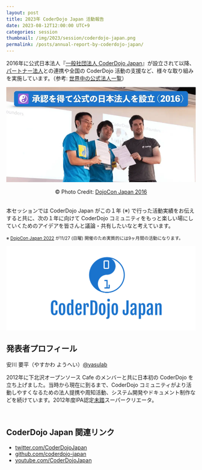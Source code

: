 ```yaml
---
layout: post
title: 2023年 CoderDojo Japan 活動報告
date: 2023-08-12T12:00:00 UTC+9
categories: session
thumbnail: /img/2023/session/coderdojo-japan.png
permalink: /posts/annual-report-by-coderdojo-japan/
---
```


2016年に公式日本法人『[一般社団法人 CoderDojo Japan](https://coderdojo.jp/about-coderdojo-japan)』が設立されて以降、[パートナー法人](https://coderdojo.jp/#partners)との連携や全国の CoderDojo 活動の支援など、様々な取り組みを実施しています。（参考: [世界中の公式法人一覧](https://coderdojo.com/en/partner-network)）

[![CoderDojo Japan 設立時の写真 @ DojoCon Japan 2016](/img/2023/session/coderdojo-japan-2016.webp)](https://dojocon2016.coderdojo.jp/2016/09/04/coderdojo-japan-was-established.html)

<center>&copy; Photo Credit: <a href='https://dojocon2016.coderdojo.jp/'>DojoCon Japan 2016</a></center>

<br>

本セッションでは CoderDojo Japan がこの１年 (※) で行った活動実績をお伝えすると共に、次の１年に向けて CoderDojo コミュニティをもっと楽しい場にしていくためのアイデアを皆さんと議論・共有したいなと考えています。

<small>※
  <a href='https://dojocon2022.coderdojo.jp/'>DojoCon Japan 2022</a> が11/27 (日曜) 開催のため実質的には9ヶ月間の活動になります。
</small>

[![CoderDojo Japan ロゴ画像](/img/2023/session/coderdojo-japan.png)](https://coderdojo.jp/about-coderdojo-japan)


## 発表者プロフィール
安川 要平（やすかわ ようへい）[@yasulab](https://twitter.com/yasulab)

2012年に下北沢オープンソース Cafe のメンバーと共に日本初の CoderDojo を立ち上げました。当時から現在に到るまで、CoderDojo コミュニティがより活動しやすくなるための法人提携や周知活動、システム開発やドキュメント制作などを続けています。2012年度IPA認定[未踏](https://www.ipa.go.jp/jinzai/mitou/about.html)スーパークリエータ。

<br>

## CoderDojo Japan 関連リンク
- [twitter.com/CoderDojoJapan](https://twitter.com/CoderDojoJapan)
- [github.com/coderdojo-japan](https://github.com/coderdojo-japan)
- [youtube.com/CoderDojoJapan](https://youtube.com/CoderDojoJapan)

<br>
